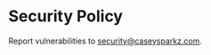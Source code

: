 # Security Policy

Report vulnerabilities to [security@caseysparkz.com](mailto:security@caseysparkz.com).
